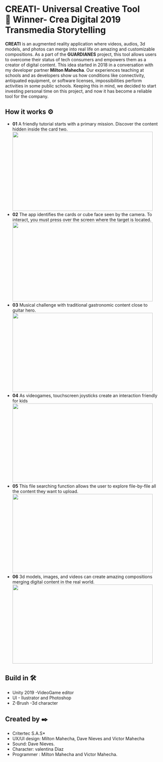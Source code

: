 # CREATI- Universal Creative Tool <br> 🥇 Winner- Crea Digital 2019 Transmedia Storytelling

**CREATI** is an augmented reality application where
videos, audios, 3d models, and photos can merge
into real life on amazing and customizable
compositions. As a part of the **GUARDIANES**
project, this tool allows users to overcome their
status of tech consumers and empowers them as a
creator of digital content.
This idea started in 2018 in a conversation with my
developer partner **Milton Mahecha**. Our
experiences teaching at schools and as developers
show us how conditions like connectivity,
antiquated equipment, or software licenses,
impossibilities perform activities in some public
schools. Keeping this in mind, we decided to start
investing personal time on this project, and now it
has become a reliable tool for the company.

## How it works ⚙️

* **01**  A friendly tutorial starts with a primary mission. Discover the content hidden inside the card two. <br>
<image src="https://media.githubusercontent.com/media/vicjomaa/CREATI/master/Images/crea1.png" height="256" width="455"><image/>
* **02**  The app identifies the cards or cube face seen by the camera. To interact, you must press over the screen where the target is located.<br>
<image src="https://media.githubusercontent.com/media/vicjomaa/CREATI/master/Images/crea2.png" height="256" width="455"><image/>
* **03**  Musical challenge with traditional gastronomic content close to guitar hero.<br>
<image src="https://media.githubusercontent.com/media/vicjomaa/CREATI/master/Images/crea3.png" height="256" width="455" ><image/>
* **04**  As videogames, touchscreen joysticks create an interaction friendly for kids <br>
<image src="https://media.githubusercontent.com/media/vicjomaa/CREATI/master/Images/crea4.png" height="256" width="455"><image/>
* **05**  This file searching function allows the user to explore file-by-file all the content they want to upload.<br>
<image src="https://media.githubusercontent.com/media/vicjomaa/CREATI/master/Images/crea5.png" height="256" width="455"><image/>
* **06**  3d models, images, and videos can create amazing compositions merging digital content in the real world.<br>
<image src="https://media.githubusercontent.com/media/vicjomaa/CREATI/master/Images/crea6.png" height="256" width="455"><image/>



## Build in 🛠️
* Unity 2019  -VideoGame editor
* UI - Ilustrator and Photoshop
* Z-Brush  -3d character




## Created by ✒️
* Critertec S.A.S* 
* UX/UI design: Milton Mahecha, Dave Nieves and Victor Mahecha
* Sound: Dave Nieves.
* Character: valentina Diaz
* Programmer : Milton Mahecha and Victor Mahecha.
